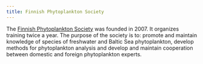 ```yaml
---
title: Finnish Phytoplankton Society
---
```


The [Finnish Phytoplankton Society](http://www.kasviplanktonseura.fi/en/home/) was founded in 2007. It organizes training twice a year. The purpose of the society is to: promote and maintain knowledge of species of freshwater and Baltic Sea phytoplankton, develop methods for phytoplankton analysis and develop and maintain cooperation between domestic and foreign phytoplankton experts. 